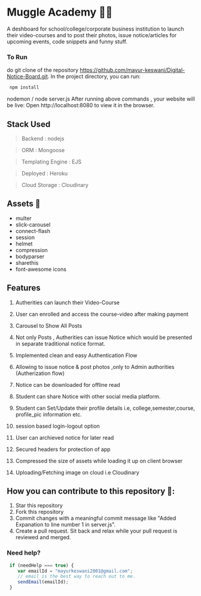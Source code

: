 # Muggle Academy 👨‍🏫
 A deshboard  for school/college/corporate business institution to launch their video-courses and to post their photos, issue notice/articles for upcoming events, code snippets and funny stuff.

### To Run
do git clone of the repository https://github.com/mayur-keswani/Digital-Notice-Board.git. In the project directory, you can run:
```Javascript
 npm install
```
nodemon / node server.js
After running above commands , your website will be live: Open http://localhost:8080 to view it in the browser.

## Stack Used 
> Backend : nodejs

> ORM : Mongoose

> Templating Engine : EJS 

> Deployed : Heroku 

> Cloud Storage : Cloudinary


## Assets 🔨
  - multer
  - slick-carousel
  - connect-flash
  - session
  - helmet
  - compression
  - bodyparser
  - sharethis
  - font-awesome icons
  
## Features
 1) Autherities can launch their Video-Course

 2) User can enrolled and access the course-video after making payment

 3) Carousel to Show All Posts 

 4) Not only Posts , Autherities can issue Notice which 
 would be presented in separate traditional notice format.

 5) Implemented clean and easy Authentication Flow 

 6) Allowing to issue notice & post photos ,only to Admin authorities (Autherization flow)

 7) Notice can be downloaded for offline read

 8) Student can share Notice with other social media platform.

 9) Student can Set/Update their profile details i.e, college,semester,course, profile_pic information etc.

 10) session based login-logout option

 11) User can archieved notice for later read  
 12) Secured headers for protection of app
 13) Compressed the size of assets while loading it up on client browser
 14) Uploading/Fetching image on cloud i.e Cloudinary



## How you can contribute to this repository 🤝:
  1) Star this repository
  2) Fork this repository
  3) Commit changes with a meaningful commit message like "Added Expanation to line number 1 in server.js".
  4) Create a pull request. Sit back and relax while your pull request is reviewed and merged.

 ### Need help?
 ```Javascript
  if (needHelp === true) {
     var emailId = "mayurkeswani2001@gmail.com";
     // email is the best way to reach out to me.
     sendEmail(emailId);
  }
```
